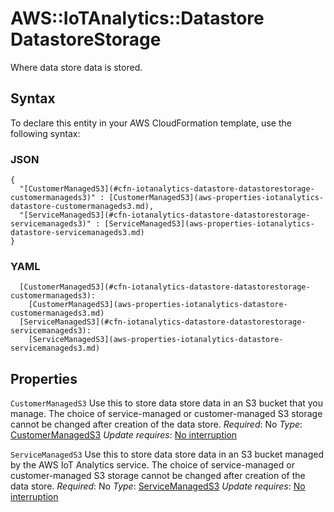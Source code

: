 # AWS::IoTAnalytics::Datastore DatastoreStorage<a name="aws-properties-iotanalytics-datastore-datastorestorage"></a>

Where data store data is stored\.

## Syntax<a name="aws-properties-iotanalytics-datastore-datastorestorage-syntax"></a>

To declare this entity in your AWS CloudFormation template, use the following syntax:

### JSON<a name="aws-properties-iotanalytics-datastore-datastorestorage-syntax.json"></a>

```
{
  "[CustomerManagedS3](#cfn-iotanalytics-datastore-datastorestorage-customermanageds3)" : [CustomerManagedS3](aws-properties-iotanalytics-datastore-customermanageds3.md),
  "[ServiceManagedS3](#cfn-iotanalytics-datastore-datastorestorage-servicemanageds3)" : [ServiceManagedS3](aws-properties-iotanalytics-datastore-servicemanageds3.md)
}
```

### YAML<a name="aws-properties-iotanalytics-datastore-datastorestorage-syntax.yaml"></a>

```
  [CustomerManagedS3](#cfn-iotanalytics-datastore-datastorestorage-customermanageds3):
    [CustomerManagedS3](aws-properties-iotanalytics-datastore-customermanageds3.md)
  [ServiceManagedS3](#cfn-iotanalytics-datastore-datastorestorage-servicemanageds3):
    [ServiceManagedS3](aws-properties-iotanalytics-datastore-servicemanageds3.md)
```

## Properties<a name="aws-properties-iotanalytics-datastore-datastorestorage-properties"></a>

`CustomerManagedS3`  <a name="cfn-iotanalytics-datastore-datastorestorage-customermanageds3"></a>
Use this to store data store data in an S3 bucket that you manage\. The choice of service\-managed or customer\-managed S3 storage cannot be changed after creation of the data store\.
*Required*: No
*Type*: [CustomerManagedS3](aws-properties-iotanalytics-datastore-customermanageds3.md)
*Update requires*: [No interruption](https://docs.aws.amazon.com/AWSCloudFormation/latest/UserGuide/using-cfn-updating-stacks-update-behaviors.html#update-no-interrupt)

`ServiceManagedS3`  <a name="cfn-iotanalytics-datastore-datastorestorage-servicemanageds3"></a>
Use this to store data store data in an S3 bucket managed by the AWS IoT Analytics service\. The choice of service\-managed or customer\-managed S3 storage cannot be changed after creation of the data store\.
*Required*: No
*Type*: [ServiceManagedS3](aws-properties-iotanalytics-datastore-servicemanageds3.md)
*Update requires*: [No interruption](https://docs.aws.amazon.com/AWSCloudFormation/latest/UserGuide/using-cfn-updating-stacks-update-behaviors.html#update-no-interrupt)
